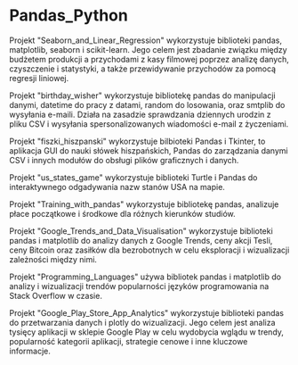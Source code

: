 # Pandas_Python


Projekt "Seaborn_and_Linear_Regression" wykorzystuje biblioteki pandas, matplotlib, seaborn i scikit-learn. Jego celem jest zbadanie związku między budżetem produkcji a przychodami z kasy filmowej poprzez analizę danych, czyszczenie i statystyki, a także przewidywanie przychodów za pomocą regresji liniowej.


Projekt "birthday_wisher" wykorzystuje bibliotekę pandas do manipulacji danymi, datetime do pracy z datami, random do losowania, oraz smtplib do wysyłania e-maili. Działa na zasadzie sprawdzania dziennych urodzin z pliku CSV i wysyłania spersonalizowanych wiadomości e-mail z życzeniami.


Projekt "fiszki_hiszpanski" wykorzystuje bilbioteki Pandas i Tkinter, to aplikacja GUI do nauki słówek hiszpańskich, Pandas do zarządzania danymi CSV i innych modułów do obsługi plików graficznych i danych.


Projekt "us_states_game" wykorzystuje biblioteki Turtle i Pandas do interaktywnego odgadywania nazw stanów USA na mapie.


Projekt "Training_with_pandas" wykorzystuje bibliotekę pandas, analizuje płace początkowe i środkowe dla różnych kierunków studiów.


Projekt "Google_Trends_and_Data_Visualisation" wykorzystuje biblioteki pandas i matplotlib do analizy danych z Google Trends, ceny akcji Tesli, ceny Bitcoin oraz zasiłków dla bezrobotnych w celu eksploracji i wizualizacji zależności między nimi.


Projekt "Programming_Languages" używa bibliotek pandas i matplotlib do analizy i wizualizacji trendów popularności języków programowania na Stack Overflow w czasie.


Projekt "Google_Play_Store_App_Analytics" wykorzystuje biblioteki pandas do przetwarzania danych i plotly do wizualizacji. Jego celem jest analiza tysięcy aplikacji w sklepie Google Play w celu wydobycia wglądu w trendy, popularność kategorii aplikacji, strategie cenowe i inne kluczowe informacje.
